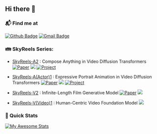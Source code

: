 ## Hi there 👋

### 📬 Find me at 
[![Github Badge](http://img.shields.io/badge/-Github-black?style=flat-square&logo=github&link=https://github.com/feizc/)](https://github.com/qiudi0127/) 
[![Gmail Badge](https://img.shields.io/badge/-Gmail-d14836?style=flat-square&logo=Gmail&logoColor=white&link=mailto:qiudihk@gmail.com)](mailto:qiudihk@gmail.com)


### 👪 SkyReels Series:

- [SkyReels-A2](https://github.com/SkyworkAI/SkyReels-A2) : Compose Anything in Video Diffusion Transformers  [![Paper](https://img.shields.io/badge/arXiv-b31b1b.svg)](https://arxiv.org/pdf/2504.02436) <img src="https://img.shields.io/github/stars/SkyworkAI/SkyReels-A2?style=social" /> [![Project](https://img.shields.io/badge/Project_Page-00CED1)](https://skyworkai.github.io/skyreels-a2.github.io/)

- [SkyReels-A(Actor)1](https://github.com/SkyworkAI/SkyReels-A1) : Expressive Portrait Animation in Video Diffusion Transformers [![Paper](https://img.shields.io/badge/arXiv-b31b1b.svg)](https://arxiv.org/abs/2502.10841) <img src="https://img.shields.io/github/stars/SkyworkAI/SkyReels-A1?style=social" /> [![Project](https://img.shields.io/badge/Project_Page-00CED1)](https://skyworkai.github.io/skyreels-a1.github.io/)

- [SkyReels-V2](https://github.com/SkyworkAI/SkyReels-V2) : Infinite-Length Film Generative Model [![Paper](https://img.shields.io/badge/arXiv-b31b1b.svg)](https://arxiv.org/pdf/2504.13074) <img src="https://img.shields.io/github/stars/SkyworkAI/SkyReels-V2?style=social" />

- [SkyReels-V(Video)1](https://github.com/SkyworkAI/SkyReels-V1) : Human-Centric Video Foundation Model <img src="https://img.shields.io/github/stars/SkyworkAI/SkyReels-V1?style=social" />



### 🚀 Quick Stats
[![My Awesome Stats](https://awesome-github-stats.azurewebsites.net/user-stats/qiudi0127?theme=dark&bg_color=1a1a1a&title_color=00ff00&text_color=ffffff&icon_color=00ff00&hide_border=true)](https://git.io/awesome-stats-card)

<!--
**qiudi0127/qiudi0127** is a ✨ _special_ ✨ repository because its `README.md` (this file) appears on your GitHub profile.

Here are some ideas to get you started:

- 🔭 I’m currently working on ...
- 🌱 I’m currently learning ...
- 👯 I’m looking to collaborate on ...
- 🤔 I’m looking for help with ...
- 💬 Ask me about ...
- 📫 How to reach me: ...
- 😄 Pronouns: ...
- ⚡ Fun fact: ...
-->
